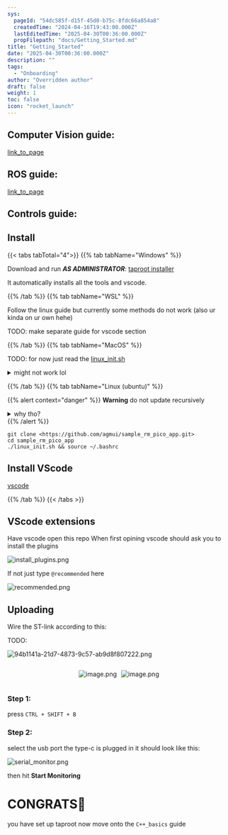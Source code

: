 ```yaml
---
sys:
  pageId: "54dc585f-d15f-45d0-b75c-8fdc66a854a8"
  createdTime: "2024-04-16T19:43:00.000Z"
  lastEditedTime: "2025-04-30T00:36:00.000Z"
  propFilepath: "docs/Getting_Started.md"
title: "Getting_Started"
date: "2025-04-30T00:36:00.000Z"
description: ""
tags:
  - "Onboarding"
author: "Overridden author"
draft: false
weight: 1
toc: false
icon: "rocket_launch"
---
```


## Computer Vision guide:

[link_to_page](86d45bc0-388b-4d26-8848-44f255f73d0e)

## ROS guide:

[link_to_page](3c76c1de-ec8f-46d6-8b0a-294005edc2d5)

## Controls guide:

## Install

{{< tabs tabTotal="4">}}
{{% tab tabName="Windows" %}}

Download and run _**AS ADMINISTRATOR**_: [taproot installer](https://github.com/Thornbots/TeachingFreshies/releases/tag/1.0)

It automatically installs all the tools and vscode.

{{% /tab %}}
{{% tab tabName="WSL" %}}

Follow the linux guide but currently some methods do not work (also ur kinda on ur own hehe)

TODO: make separate guide for vscode section

{{% /tab %}}
{{% tab tabName="MacOS" %}}

TODO: for now just read the [linux_init.sh](https://github.com/agmui/sample_rm_pico_app/blob/main/linux_init.sh)

<details>
<summary>might not work lol</summary>

`brew install libusb pkg-config`

Next install: [vscode](https://code.visualstudio.com/Download)

</details>

{{% /tab %}}
{{% tab tabName="Linux (ubuntu)" %}}

{{% alert context="danger" %}}
**Warning** do not update recursively
<details>
<summary>why tho?</summary>
There are some submodules that may go on for a while (like tinyusb) and I highly
recommend you don't need to get them.
If you want to see what submodules I update just look in `linux_init.sh`
</details>
{{% /alert %}}

```shell
git clone <https://github.com/agmui/sample_rm_pico_app.git>
cd sample_rm_pico_app
./linux_init.sh && source ~/.bashrc
```

## Install VScode

[vscode](https://code.visualstudio.com/Download)

{{% /tab %}}
{{< /tabs >}}

## VScode extensions

Have vscode open this repo
When first opining vscode should ask you to install the plugins

![install_plugins.png](https://prod-files-secure.s3.us-west-2.amazonaws.com/d518164a-d88e-44d1-a4ee-3adb3bd8bce0/89bd30f0-1825-4e77-867b-0a41ce370880/install_plugins.png?X-Amz-Algorithm=AWS4-HMAC-SHA256&X-Amz-Content-Sha256=UNSIGNED-PAYLOAD&X-Amz-Credential=ASIAZI2LB466WRKI4SYG%2F20250527%2Fus-west-2%2Fs3%2Faws4_request&X-Amz-Date=20250527T090919Z&X-Amz-Expires=3600&X-Amz-Security-Token=IQoJb3JpZ2luX2VjEJH%2F%2F%2F%2F%2F%2F%2F%2F%2F%2FwEaCXVzLXdlc3QtMiJIMEYCIQCDc15Iqvv44MKEjK6Z3QGhWnU4fPiE5N68BiDg5DoDNAIhAJKyKxLmN582XBg3TiKpin32FFJHmCUu5kwa3n0RMhaMKv8DCFoQABoMNjM3NDIzMTgzODA1IgwYdUSuvsEJ%2BX2vTt8q3AM3tIur6oFlxktgRtx2N8wzPQ5NLM%2FqzLCVa60K6QnSA0Uf5LRfp7jEAPgDWR6eSWMYNAaVFnCha9a%2FO2tHlnZqnYcueMuv3%2BTLZiqCWZ6MCtMaP1lkjHbIgXhzy7rnQQFLAWHb%2Bctzgzj5qKNv0cnEbeofSLw1%2FpBK5x8R93XAQNjNkBFNqy2ylbv6IM1wTPYbe84qXwSUekPCt2V9Vby2dkMORz5xYH280AVVwN2stp324pPvISSiF%2BNlns4MvnjLet3IfIpEwitV5G9tunI5O0F3skBbUxZX1dI5rBEeOKPMd7atNW%2BBFj91MVFBQINaXrAfA4R6%2B7gIvbh6u03pRSIzxCRr7Y8CHPNLvxAhELGOxqj4ftvg9CxO78P28X6d%2FW%2BhcoBmmSnWmblhDC2rWzdLsdYxaoo0TYBVNh%2Fjmu5FwxaaT%2FWs%2BcTVtd%2F2tldT%2FlvAcLBsr27ofaVqMOdmsw%2B96KMeT2wbyPEF0nby4zrpg3Ha32c5VB8RM9unS5Jyw5AcuBQs992z%2Fr2iEq7qfRMyJSl1acjKPIKOP1AGZBPNZfnBUX9XMZRTFTBO3rQkDFTuwvn0fT3LEZA1gmyrEYZ2R1WvJ1mf4Ua3Y3DVZYxNbBtZ3M61om5BqTDXgdbBBjqkAflVWmqH2YbSv3TJw%2FCyD%2FoZVwSq7huDIh%2B02UFl3k0rYRjshqZ1Q3NCCh%2F7IcVN50r02Ugi80D2QzsCKSuIjOg7g2HrOAMxk3wSGSy2dBdkjvNjFCAomVzkOgZE9b%2FtXG9tkP5ts3vg7Iz0hZN5CjHuv5Z3lhfNV6%2Bl%2Bn4lPJU1RRqb%2FR6oLLEztCeTia7Qt4GETgciUG5F4wXHsBzhkksz9Fr7&X-Amz-Signature=db30fc7189215f43312888d128b6b87abbdcc625dcbfb23e1250f025baf07c3a&X-Amz-SignedHeaders=host&x-id=GetObject)

If not just type `@recommended` here  

![recommended.png](https://prod-files-secure.s3.us-west-2.amazonaws.com/d518164a-d88e-44d1-a4ee-3adb3bd8bce0/61e661e9-5d85-4dfc-be0d-8d2097a5e793/recommended.png?X-Amz-Algorithm=AWS4-HMAC-SHA256&X-Amz-Content-Sha256=UNSIGNED-PAYLOAD&X-Amz-Credential=ASIAZI2LB466WRKI4SYG%2F20250527%2Fus-west-2%2Fs3%2Faws4_request&X-Amz-Date=20250527T090919Z&X-Amz-Expires=3600&X-Amz-Security-Token=IQoJb3JpZ2luX2VjEJH%2F%2F%2F%2F%2F%2F%2F%2F%2F%2FwEaCXVzLXdlc3QtMiJIMEYCIQCDc15Iqvv44MKEjK6Z3QGhWnU4fPiE5N68BiDg5DoDNAIhAJKyKxLmN582XBg3TiKpin32FFJHmCUu5kwa3n0RMhaMKv8DCFoQABoMNjM3NDIzMTgzODA1IgwYdUSuvsEJ%2BX2vTt8q3AM3tIur6oFlxktgRtx2N8wzPQ5NLM%2FqzLCVa60K6QnSA0Uf5LRfp7jEAPgDWR6eSWMYNAaVFnCha9a%2FO2tHlnZqnYcueMuv3%2BTLZiqCWZ6MCtMaP1lkjHbIgXhzy7rnQQFLAWHb%2Bctzgzj5qKNv0cnEbeofSLw1%2FpBK5x8R93XAQNjNkBFNqy2ylbv6IM1wTPYbe84qXwSUekPCt2V9Vby2dkMORz5xYH280AVVwN2stp324pPvISSiF%2BNlns4MvnjLet3IfIpEwitV5G9tunI5O0F3skBbUxZX1dI5rBEeOKPMd7atNW%2BBFj91MVFBQINaXrAfA4R6%2B7gIvbh6u03pRSIzxCRr7Y8CHPNLvxAhELGOxqj4ftvg9CxO78P28X6d%2FW%2BhcoBmmSnWmblhDC2rWzdLsdYxaoo0TYBVNh%2Fjmu5FwxaaT%2FWs%2BcTVtd%2F2tldT%2FlvAcLBsr27ofaVqMOdmsw%2B96KMeT2wbyPEF0nby4zrpg3Ha32c5VB8RM9unS5Jyw5AcuBQs992z%2Fr2iEq7qfRMyJSl1acjKPIKOP1AGZBPNZfnBUX9XMZRTFTBO3rQkDFTuwvn0fT3LEZA1gmyrEYZ2R1WvJ1mf4Ua3Y3DVZYxNbBtZ3M61om5BqTDXgdbBBjqkAflVWmqH2YbSv3TJw%2FCyD%2FoZVwSq7huDIh%2B02UFl3k0rYRjshqZ1Q3NCCh%2F7IcVN50r02Ugi80D2QzsCKSuIjOg7g2HrOAMxk3wSGSy2dBdkjvNjFCAomVzkOgZE9b%2FtXG9tkP5ts3vg7Iz0hZN5CjHuv5Z3lhfNV6%2Bl%2Bn4lPJU1RRqb%2FR6oLLEztCeTia7Qt4GETgciUG5F4wXHsBzhkksz9Fr7&X-Amz-Signature=aace017f9072aa0c2b2dfd88647c05b71a53bac6a7d70e30d3582733fef43df5&X-Amz-SignedHeaders=host&x-id=GetObject)

## Uploading

Wire the ST-link according to this:

TODO:

![94b1141a-21d7-4873-9c57-ab9d8f807222.png](https://prod-files-secure.s3.us-west-2.amazonaws.com/d518164a-d88e-44d1-a4ee-3adb3bd8bce0/e5fad17d-ab82-4300-9f4c-505ab4b1202c/94b1141a-21d7-4873-9c57-ab9d8f807222.png?X-Amz-Algorithm=AWS4-HMAC-SHA256&X-Amz-Content-Sha256=UNSIGNED-PAYLOAD&X-Amz-Credential=ASIAZI2LB466WRKI4SYG%2F20250527%2Fus-west-2%2Fs3%2Faws4_request&X-Amz-Date=20250527T090919Z&X-Amz-Expires=3600&X-Amz-Security-Token=IQoJb3JpZ2luX2VjEJH%2F%2F%2F%2F%2F%2F%2F%2F%2F%2FwEaCXVzLXdlc3QtMiJIMEYCIQCDc15Iqvv44MKEjK6Z3QGhWnU4fPiE5N68BiDg5DoDNAIhAJKyKxLmN582XBg3TiKpin32FFJHmCUu5kwa3n0RMhaMKv8DCFoQABoMNjM3NDIzMTgzODA1IgwYdUSuvsEJ%2BX2vTt8q3AM3tIur6oFlxktgRtx2N8wzPQ5NLM%2FqzLCVa60K6QnSA0Uf5LRfp7jEAPgDWR6eSWMYNAaVFnCha9a%2FO2tHlnZqnYcueMuv3%2BTLZiqCWZ6MCtMaP1lkjHbIgXhzy7rnQQFLAWHb%2Bctzgzj5qKNv0cnEbeofSLw1%2FpBK5x8R93XAQNjNkBFNqy2ylbv6IM1wTPYbe84qXwSUekPCt2V9Vby2dkMORz5xYH280AVVwN2stp324pPvISSiF%2BNlns4MvnjLet3IfIpEwitV5G9tunI5O0F3skBbUxZX1dI5rBEeOKPMd7atNW%2BBFj91MVFBQINaXrAfA4R6%2B7gIvbh6u03pRSIzxCRr7Y8CHPNLvxAhELGOxqj4ftvg9CxO78P28X6d%2FW%2BhcoBmmSnWmblhDC2rWzdLsdYxaoo0TYBVNh%2Fjmu5FwxaaT%2FWs%2BcTVtd%2F2tldT%2FlvAcLBsr27ofaVqMOdmsw%2B96KMeT2wbyPEF0nby4zrpg3Ha32c5VB8RM9unS5Jyw5AcuBQs992z%2Fr2iEq7qfRMyJSl1acjKPIKOP1AGZBPNZfnBUX9XMZRTFTBO3rQkDFTuwvn0fT3LEZA1gmyrEYZ2R1WvJ1mf4Ua3Y3DVZYxNbBtZ3M61om5BqTDXgdbBBjqkAflVWmqH2YbSv3TJw%2FCyD%2FoZVwSq7huDIh%2B02UFl3k0rYRjshqZ1Q3NCCh%2F7IcVN50r02Ugi80D2QzsCKSuIjOg7g2HrOAMxk3wSGSy2dBdkjvNjFCAomVzkOgZE9b%2FtXG9tkP5ts3vg7Iz0hZN5CjHuv5Z3lhfNV6%2Bl%2Bn4lPJU1RRqb%2FR6oLLEztCeTia7Qt4GETgciUG5F4wXHsBzhkksz9Fr7&X-Amz-Signature=bd3b371d09c09cf0bdede4eafe9f315294683d8a3e1b626f25a7f4859ec5fe3b&X-Amz-SignedHeaders=host&x-id=GetObject)

<div style="display: flex;flex-direction: row; column-gap:10px; max-width: 630px;justify-content: center;">
<div>

![image.png](https://prod-files-secure.s3.us-west-2.amazonaws.com/d518164a-d88e-44d1-a4ee-3adb3bd8bce0/210ecb78-1116-4d7b-b9b7-2292f66fa2c2/image.png?X-Amz-Algorithm=AWS4-HMAC-SHA256&X-Amz-Content-Sha256=UNSIGNED-PAYLOAD&X-Amz-Credential=ASIAZI2LB466QQ4IJANF%2F20250527%2Fus-west-2%2Fs3%2Faws4_request&X-Amz-Date=20250527T090921Z&X-Amz-Expires=3600&X-Amz-Security-Token=IQoJb3JpZ2luX2VjEJH%2F%2F%2F%2F%2F%2F%2F%2F%2F%2FwEaCXVzLXdlc3QtMiJIMEYCIQCNJq2KAT7Bq7R%2FkqTM7FXvZ0eBRDzTIGVquyLObFi2lwIhAKr3lOU6QBuIZT2%2F3LzfsndJyG%2BumNTRxnrvBdthDvynKv8DCFoQABoMNjM3NDIzMTgzODA1IgwMnddku40nFbPIaw0q3AN1ukYAwLwNhy%2BnPVS%2BO7t5LWFvwdC38xBTT%2FqIa1PPkn087m%2FW37fGSlnPJKxy%2BFhvozhJmH9dG%2FuL1dOFb3lYbwh5w1GzMj%2BR7LNUZQibUeSe%2BlOTAj5h%2FVMkA3%2FNU29i7BOXGxMl%2FjwKYXwRER6Re7ZZoI%2Ft620JUjG2qFzQEkLNEvIqZy%2BUvvqbz5AfWylIBWD4FBeig2d2EjgZ10S5c6hjpnzfOFSNdOXzogV2jBNqBpdcBGBiaimLyH8uYN4QR6mIqbxE0L5T6w4KIZ4ZtUYi5zmAQGBwLpgxdWm6CU3fmqQ%2B6wRXSONm1L4NFh0fKtzR8%2F6V0XimsjLPzRg19PKPHRKNLSGnWQWAsQ9ZViUDLpAEVlTdANquowtW0pMgjSK45lBvlHvUKPljd0IMNZ8ZMbbRU0%2FEyn0GIKdVG%2BbVsNuGBVEZlY20WiW82eZ6XyBOoZSa3zMdZgAcDnbLCwggVJZjXqSgGt6P%2FN2bzK1UQzvwHiUgYxhfOkDpuvbGmiP9Ds0igSpqd5eSgZrHP7LV9ysLhpFlyDDjLUOU6qC5SmdIylf8eNKL7%2FukFsTkjkAHX9H3ZLJSyFVwOIhnm5svhFKjSvNp6r6%2Byu5pWwzKe1uEA9fFGukwZDCigdbBBjqkAYU1i8cQjhRCqrjQNe6S%2BWsEZ0iF8u8DDzPExAYUxmY8jIZdxdlv33zKoF%2FAysG0%2BmbBMQyWgK1PiXcVPH9BkV2lb3sy0jQLdKQksSZ8NNojfg62%2FBtbDx7F%2FPw9sDzCZVY288ljNJjYE67J5K%2B2z1gc3cJOjQKdhnp8zKGvaxfcIOhwakiGWF7KB6VZwiHJEIZG5ndVZKwFL3fPbRwowN46VuQp&X-Amz-Signature=a18e4def2b0d81992217dbaaea0f50d6452f984122f76e2fcfa50071a61c9e6e&X-Amz-SignedHeaders=host&x-id=GetObject)

</div>
<div>

![image.png](https://prod-files-secure.s3.us-west-2.amazonaws.com/d518164a-d88e-44d1-a4ee-3adb3bd8bce0/33a0fd0f-8ca6-4a86-8e09-26e95ded1fff/image.png?X-Amz-Algorithm=AWS4-HMAC-SHA256&X-Amz-Content-Sha256=UNSIGNED-PAYLOAD&X-Amz-Credential=ASIAZI2LB4667DUHX3CI%2F20250527%2Fus-west-2%2Fs3%2Faws4_request&X-Amz-Date=20250527T090921Z&X-Amz-Expires=3600&X-Amz-Security-Token=IQoJb3JpZ2luX2VjEJH%2F%2F%2F%2F%2F%2F%2F%2F%2F%2FwEaCXVzLXdlc3QtMiJGMEQCIC7k%2B9FdTq9hsCcHZVV3VyAXYjiUJuPRXdemRL0qG3L8AiAE%2F2GF6CUwxuEQ63RRf7ViTA81qSbrN%2Bq%2FwCKuDkRsVyr%2FAwhaEAAaDDYzNzQyMzE4MzgwNSIMvnl%2BLg77MJKFmcVsKtwDy8FcBW3gO2kAj9oZNHh92n4fCS1xzI1X0snknjghckLTSno6fB1qNl%2ButCkQnSenlvHw5t43ylux17qYYD1DQCjXno%2F7liE4u9xIM4KuJsA4OGX3SIrW9XTGPfBKWHhd7mz9pxqPcJE5RoDdzpUmKMozb1%2FVMkt8Uuud358FGzf7BC0n02qHg9L7RMGa3j8xWRrh6N5VdicD%2BDlYoTRg4SeDRIHg8MDxlngfTtU%2B7%2FNTf22HfPxCkNXdTz0MEeSrAwPVc1gFKP52Fi3RYUbZyr4rfSAWlxDtoFyb5Q1k3IJqQIrikfRQCzvIGqGznIGwY5MAlLZZUL23zq%2F9RX64%2FAqy26CZ5hVU%2F7SoaCv6AtEwUTIQtT9CmEsJUavbHwY58fX2%2BjcO3nGY964AgUFIBC7nCL8V6w3yMsi4h6FwLKTo3%2F1h7oJALYokEc6LTdaXLzqUO3XqfEmteSZaWQT11QZC6M9IJOME1ZlV8sYICDyYLeD1YP2FiU9cl2zEdt%2BZ5dNUMMywQ7pmnqRWCHSY%2F8JDZeq3GNV4aYZzGR8yx6DhY%2BRgCpZW2IpHwfi2soDq7dkyTdb8tXh58fHzz2KbSUh%2FZdPseQJXmd2OWZVTFBrIpCAvLRonkv3HzFUw1YHWwQY6pgHcxj%2FTSq5i65I8FOKxr8xNAI3PhByscv1ujA7COsgrvVXpL4tvnM7wM8ba45ZIRYZGEZYBZc5BTyYUYSDW%2FsSdvhBlQxhggi65I%2FQAdnntL96Euj%2Fn6I%2B4gKsqIkeVC%2BWv5eig6gWB7mqPDHy%2FJhIw56QdahRF3P3nsgW3mNvn7wfzvT1swPsIPgs3NIGDi4i2prCoBrJAn7axJJrpWMQyYuvz6JGx&X-Amz-Signature=ede5e094aa1f211981e22cd70d090f291b4de9b8c68d0865d982ac112e6e9264&X-Amz-SignedHeaders=host&x-id=GetObject)

</div>
</div>

### Step 1:

press `CTRL + SHIFT + B`

### Step 2:

select the usb port the type-c is plugged in it should look like this:

![serial_monitor.png](https://prod-files-secure.s3.us-west-2.amazonaws.com/d518164a-d88e-44d1-a4ee-3adb3bd8bce0/f03f4774-05d4-4393-b6a0-d5efb6d315ab/serial_monitor.png?X-Amz-Algorithm=AWS4-HMAC-SHA256&X-Amz-Content-Sha256=UNSIGNED-PAYLOAD&X-Amz-Credential=ASIAZI2LB466WRKI4SYG%2F20250527%2Fus-west-2%2Fs3%2Faws4_request&X-Amz-Date=20250527T090919Z&X-Amz-Expires=3600&X-Amz-Security-Token=IQoJb3JpZ2luX2VjEJH%2F%2F%2F%2F%2F%2F%2F%2F%2F%2FwEaCXVzLXdlc3QtMiJIMEYCIQCDc15Iqvv44MKEjK6Z3QGhWnU4fPiE5N68BiDg5DoDNAIhAJKyKxLmN582XBg3TiKpin32FFJHmCUu5kwa3n0RMhaMKv8DCFoQABoMNjM3NDIzMTgzODA1IgwYdUSuvsEJ%2BX2vTt8q3AM3tIur6oFlxktgRtx2N8wzPQ5NLM%2FqzLCVa60K6QnSA0Uf5LRfp7jEAPgDWR6eSWMYNAaVFnCha9a%2FO2tHlnZqnYcueMuv3%2BTLZiqCWZ6MCtMaP1lkjHbIgXhzy7rnQQFLAWHb%2Bctzgzj5qKNv0cnEbeofSLw1%2FpBK5x8R93XAQNjNkBFNqy2ylbv6IM1wTPYbe84qXwSUekPCt2V9Vby2dkMORz5xYH280AVVwN2stp324pPvISSiF%2BNlns4MvnjLet3IfIpEwitV5G9tunI5O0F3skBbUxZX1dI5rBEeOKPMd7atNW%2BBFj91MVFBQINaXrAfA4R6%2B7gIvbh6u03pRSIzxCRr7Y8CHPNLvxAhELGOxqj4ftvg9CxO78P28X6d%2FW%2BhcoBmmSnWmblhDC2rWzdLsdYxaoo0TYBVNh%2Fjmu5FwxaaT%2FWs%2BcTVtd%2F2tldT%2FlvAcLBsr27ofaVqMOdmsw%2B96KMeT2wbyPEF0nby4zrpg3Ha32c5VB8RM9unS5Jyw5AcuBQs992z%2Fr2iEq7qfRMyJSl1acjKPIKOP1AGZBPNZfnBUX9XMZRTFTBO3rQkDFTuwvn0fT3LEZA1gmyrEYZ2R1WvJ1mf4Ua3Y3DVZYxNbBtZ3M61om5BqTDXgdbBBjqkAflVWmqH2YbSv3TJw%2FCyD%2FoZVwSq7huDIh%2B02UFl3k0rYRjshqZ1Q3NCCh%2F7IcVN50r02Ugi80D2QzsCKSuIjOg7g2HrOAMxk3wSGSy2dBdkjvNjFCAomVzkOgZE9b%2FtXG9tkP5ts3vg7Iz0hZN5CjHuv5Z3lhfNV6%2Bl%2Bn4lPJU1RRqb%2FR6oLLEztCeTia7Qt4GETgciUG5F4wXHsBzhkksz9Fr7&X-Amz-Signature=1260e7d710bcbbc9fe9955dfb719f499183735d70ea6cedc561663fdfcb911a1&X-Amz-SignedHeaders=host&x-id=GetObject)

then hit **Start Monitoring**

# CONGRATS🎉

you have set up taproot now move onto the `C++_basics` guide
